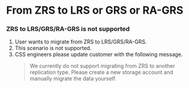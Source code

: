<properties
      pageTitle="From ZRS to LRS or GRS or RA-GRS"
      description="From ZRS to LRS or GRS or RA-GRS"
      service="Microsoft.Storage"
      resource="Microsoft.Storage/storageAccounts"
      authors="yoginm"
      ms.author="yomashru"
      displayOrder=""
      selfHelpType="TSG_Content"
      supportTopicIds=""
      resourceTags=""
      productPesIds=""
      cloudEnvironments="public, fairfax, usnat, ussec"
      articleId="7d2a8b44-2bc8-4b3e-b12d-9b9ed7a6992d"
      ownershipId="StorageMediaEdge_AccountManagement"
/>

# From ZRS to LRS or GRS or RA-GRS

###  ZRS to LRS/GRS/RA-GRS is not supported


1. User wants to migrate from ZRS to LRS/GRS/RA-GRS.
2. This scenario is not supported.
3. CSS engineers please update customer with the following message. 
   > We currently do not support migrating from ZRS to another replication type. Please create a new storage account and manually migrate the data yourself.
